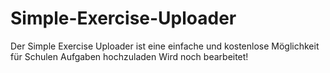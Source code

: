 # Simple-Exercise-Uploader
Der Simple Exercise Uploader ist eine einfache und kostenlose Möglichkeit für Schulen Aufgaben hochzuladen
Wird noch bearbeitet!

